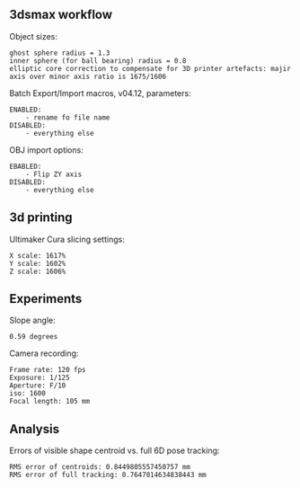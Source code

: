 ## 3dsmax workflow ##

Object sizes:

    ghost sphere radius = 1.3
    inner sphere (for ball bearing) radius = 0.8
    elliptic core correction to compensate for 3D printer artefacts: majir axis over minor axis ratio is 1675/1606

Batch Export/Import macros, v04.12, parameters:

    ENABLED:
        - rename fo file name
    DISABLED:
        - everything else

OBJ import options:

    EBABLED:
        - Flip ZY axis
    DISABLED:
        - everything else

## 3d printing ##

Ultimaker Cura slicing settings:

    X scale: 1617%
    Y scale: 1602%
    Z scale: 1606%

## Experiments ##

Slope angle:

    0.59 degrees

Camera recording:

    Frame rate: 120 fps
    Exposure: 1/125
    Aperture: F/10
    iso: 1600
    Focal length: 105 mm

## Analysis ##

Errors of visible shape centroid vs. full 6D pose tracking:

    RMS error of centroids: 0.8449805557450757 mm
    RMS error of full tracking: 0.7647014634838443 mm